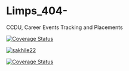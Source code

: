 # Limps_404-
CCDU, Career Events Tracking and Placements

[![Coverage Status](https://coveralls.io/repos/github/sakhile22/Limps_404-/badge.svg?branch=organization)](https://coveralls.io/github/sakhile22/Limps_404-?branch=organization)

[![sakhile22](https://circleci.com/gh/sakhile22/Limps_404-/tree/organization.svg?style=svg)](https://circleci.com/gh/sakhile22/Limps_404-/tree/organization)

[![Coverage Status](https://coveralls.io/repos/github/sakhile22/Limps_404-/badge.svg)](https://coveralls.io/github/sakhile22/Limps_404-)
